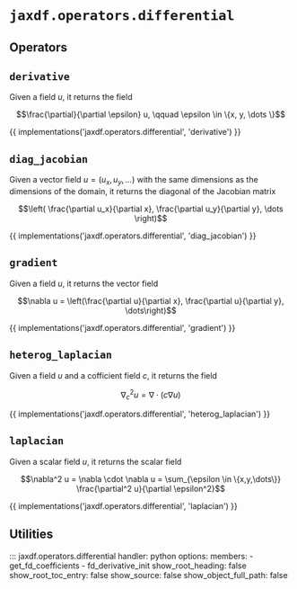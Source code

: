 # `jaxdf.operators.differential`
## Operators

## `derivative`

Given a field $`u`$, it returns the field

```math
\frac{\partial}{\partial \epsilon} u, \qquad \epsilon \in \{x, y, \dots \}
```

{{ implementations('jaxdf.operators.differential', 'derivative') }}


## `diag_jacobian`

Given a vector field $`u = (u_x,u_y,\dots)`$ with the same dimensions as the dimensions of the domain, it returns the diagonal of the Jacobian matrix

```math
\left( \frac{\partial u_x}{\partial x}, \frac{\partial u_y}{\partial y}, \dots \right)
```

{{ implementations('jaxdf.operators.differential', 'diag_jacobian') }}
## `gradient`

Given a field $`u`$, it returns the vector field

```math
\nabla u = \left(\frac{\partial u}{\partial x}, \frac{\partial u}{\partial y}, \dots\right)
```

{{ implementations('jaxdf.operators.differential', 'gradient') }}

## `heterog_laplacian`

Given a field $`u`$ and a cofficient field $`c`$, it returns the field

```math
\nabla_c^2 u = \nabla \cdot (c \nabla u)
```

{{ implementations('jaxdf.operators.differential', 'heterog_laplacian') }}


## `laplacian`

Given a scalar field $`u`$, it returns the scalar field

```math
\nabla^2 u = \nabla \cdot \nabla u = \sum_{\epsilon \in \{x,y,\dots\}} \frac{\partial^2 u}{\partial \epsilon^2}
```

{{ implementations('jaxdf.operators.differential', 'laplacian') }}


## Utilities

::: jaxdf.operators.differential
    handler: python
    options:
        members:
            - get_fd_coefficients
            - fd_derivative_init
        show_root_heading: false
        show_root_toc_entry: false
        show_source: false
        show_object_full_path: false
